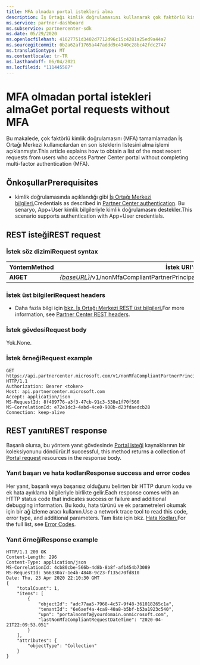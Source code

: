 ```yaml
---
title: MFA olmadan portal istekleri alma
description: İş Ortağı kimlik doğrulamasını kullanarak çok faktörlü kimlik doğrulaması (MFA) olmadan kullanıcı isteklerinin REST API.
ms.service: partner-dashboard
ms.subservice: partnercenter-sdk
ms.date: 05/29/2020
ms.openlocfilehash: 41627751d3402d7712d96c15c4281a25ed9a44a7
ms.sourcegitcommit: 0b2a62af1765a447addd9c4340c28bc42fdc2747
ms.translationtype: MT
ms.contentlocale: tr-TR
ms.lasthandoff: 06/04/2021
ms.locfileid: "111445587"
---
```

# <a name="get-portal-requests-without-mfa"></a><span data-ttu-id="50d8f-103">MFA olmadan portal istekleri alma</span><span class="sxs-lookup"><span data-stu-id="50d8f-103">Get portal requests without MFA</span></span>

<span data-ttu-id="50d8f-104">Bu makalede, çok faktörlü kimlik doğrulamasını (MFA) tamamlamadan İş Ortağı Merkezi kullanıcılardan en son isteklerin listesini alma işlemi açıklanmıştır.</span><span class="sxs-lookup"><span data-stu-id="50d8f-104">This article explains how to obtain a list of the most recent requests from users who access Partner Center portal without completing multi-factor authentication (MFA).</span></span>

## <a name="prerequisites"></a><span data-ttu-id="50d8f-105">Önkoşullar</span><span class="sxs-lookup"><span data-stu-id="50d8f-105">Prerequisites</span></span>

- <span data-ttu-id="50d8f-106">kimlik doğrulamasında açıklandığı gibi [İş Ortağı Merkezi bilgileri.](partner-center-authentication.md)</span><span class="sxs-lookup"><span data-stu-id="50d8f-106">Credentials as described in [Partner Center authentication](partner-center-authentication.md).</span></span> <span data-ttu-id="50d8f-107">Bu senaryo, App+User kimlik bilgileriyle kimlik doğrulamasını destekler.</span><span class="sxs-lookup"><span data-stu-id="50d8f-107">This scenario supports authentication with App+User credentials.</span></span>

## <a name="rest-request"></a><span data-ttu-id="50d8f-108">REST isteği</span><span class="sxs-lookup"><span data-stu-id="50d8f-108">REST request</span></span>

### <a name="request-syntax"></a><span data-ttu-id="50d8f-109">İstek söz dizimi</span><span class="sxs-lookup"><span data-stu-id="50d8f-109">Request syntax</span></span>

| <span data-ttu-id="50d8f-110">Yöntem</span><span class="sxs-lookup"><span data-stu-id="50d8f-110">Method</span></span>  | <span data-ttu-id="50d8f-111">İstek URI'si</span><span class="sxs-lookup"><span data-stu-id="50d8f-111">Request URI</span></span>                                                  |
|---------|--------------------------------------------------------------|
| <span data-ttu-id="50d8f-112">**Al**</span><span class="sxs-lookup"><span data-stu-id="50d8f-112">**GET**</span></span> | <span data-ttu-id="50d8f-113">[*{baseURL}*](partner-center-rest-urls.md)/v1/nonMfaCompliantPartnerPrincipals</span><span class="sxs-lookup"><span data-stu-id="50d8f-113">[*{baseURL}*](partner-center-rest-urls.md)/v1/nonMfaCompliantPartnerPrincipals</span></span> |

### <a name="request-headers"></a><span data-ttu-id="50d8f-114">İstek üst bilgileri</span><span class="sxs-lookup"><span data-stu-id="50d8f-114">Request headers</span></span>

- <span data-ttu-id="50d8f-115">Daha fazla bilgi için [bkz. İş Ortağı Merkezi REST üst bilgileri.](headers.md)</span><span class="sxs-lookup"><span data-stu-id="50d8f-115">For more information, see [Partner Center REST headers](headers.md).</span></span>

### <a name="request-body"></a><span data-ttu-id="50d8f-116">İstek gövdesi</span><span class="sxs-lookup"><span data-stu-id="50d8f-116">Request body</span></span>

<span data-ttu-id="50d8f-117">Yok.</span><span class="sxs-lookup"><span data-stu-id="50d8f-117">None.</span></span>

### <a name="request-example"></a><span data-ttu-id="50d8f-118">İstek örneği</span><span class="sxs-lookup"><span data-stu-id="50d8f-118">Request example</span></span>

```http
GET https://api.partnercenter.microsoft.com/v1/nonMfaCompliantPartnerPrincipals HTTP/1.1
Authorization: Bearer <token>
Host: api.partnercenter.microsoft.com
Accept: application/json
MS-RequestId: 8f489776-a3f3-47cb-91c3-538e1f70f560
MS-CorrelationId: e72e1dc3-4abd-4ce0-908b-d23fdaedcb28
Connection: keep-alive

```

## <a name="rest-response"></a><span data-ttu-id="50d8f-119">REST yanıtı</span><span class="sxs-lookup"><span data-stu-id="50d8f-119">REST response</span></span>

<span data-ttu-id="50d8f-120">Başarılı olursa, bu yöntem yanıt gövdesinde [Portal isteği](mfa-resources.md#portal-request-without-mfa) kaynaklarının bir koleksiyonunu döndürür.</span><span class="sxs-lookup"><span data-stu-id="50d8f-120">If successful, this method returns a collection of [Portal request](mfa-resources.md#portal-request-without-mfa) resources in the response body.</span></span>

### <a name="response-success-and-error-codes"></a><span data-ttu-id="50d8f-121">Yanıt başarı ve hata kodları</span><span class="sxs-lookup"><span data-stu-id="50d8f-121">Response success and error codes</span></span>

<span data-ttu-id="50d8f-122">Her yanıt, başarılı veya başarısız olduğunu belirten bir HTTP durum kodu ve ek hata ayıklama bilgileriyle birlikte gelir.</span><span class="sxs-lookup"><span data-stu-id="50d8f-122">Each response comes with an HTTP status code that indicates success or failure and additional debugging information.</span></span> <span data-ttu-id="50d8f-123">Bu kodu, hata türünü ve ek parametreleri okumak için bir ağ izleme aracı kullanın.</span><span class="sxs-lookup"><span data-stu-id="50d8f-123">Use a network trace tool to read this code, error type, and additional parameters.</span></span> <span data-ttu-id="50d8f-124">Tam liste için bkz. [Hata Kodları.](error-codes.md)</span><span class="sxs-lookup"><span data-stu-id="50d8f-124">For the full list, see [Error Codes](error-codes.md).</span></span>

### <a name="response-example"></a><span data-ttu-id="50d8f-125">Yanıt örneği</span><span class="sxs-lookup"><span data-stu-id="50d8f-125">Response example</span></span>

``` http
HTTP/1.1 200 OK
Content-Length: 296
Content-Type: application/json
MS-CorrelationId: 4cb80cbe-566b-4d8b-8b8f-af1454b73089
MS-RequestId: 566330a7-1e4b-4848-9c23-f135c70fd810
Date: Thu, 23 Apr 2020 22:10:30 GMT
{
    "totalCount": 1,
    "items": [
        {
            "objectId": "adc77aa5-7968-4c57-9f48-361018265c1a",
            "tenantId": "6e6aef4a-4ca9-40a8-b5bf-b53a1923c540",
            "upn": "portalnonmfa@yourdomain.onmicrosoft.com",
            "lastNonMfaCompliantRequestDateTime": "2020-04-21T22:09:53.051"
        }
    ],
    "attributes": {
        "objectType": "Collection"
    }
}
```
